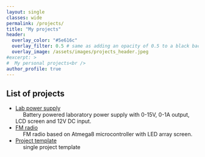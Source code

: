 ```yaml
---
layout: single
classes: wide
permalink: /projects/
title: "My projects"
header:
  overlay_color: "#5e616c"
  overlay_filter: 0.5 # same as adding an opacity of 0.5 to a black background
  overlay_image: /assets/images/projects_header.jpeg
#excerpt: >
#  My personal projects<br />
author_profile: true
---
```




## List of projects
* [Lab power supply](/projects/lab_power_supply) \
&nbsp;&nbsp;&nbsp;&nbsp;    Battery powered laboratory power supply with 0-15V, 0-1A output, LCD screen and 12V DC input.
* [FM radio](/projects/fm_radio) \
&nbsp;&nbsp;&nbsp;&nbsp;    FM radio based on Atmega8 microcontroller with LED array screen.
* [Project template](/projects/template) \
&nbsp;&nbsp;&nbsp;&nbsp;    single project template

    
